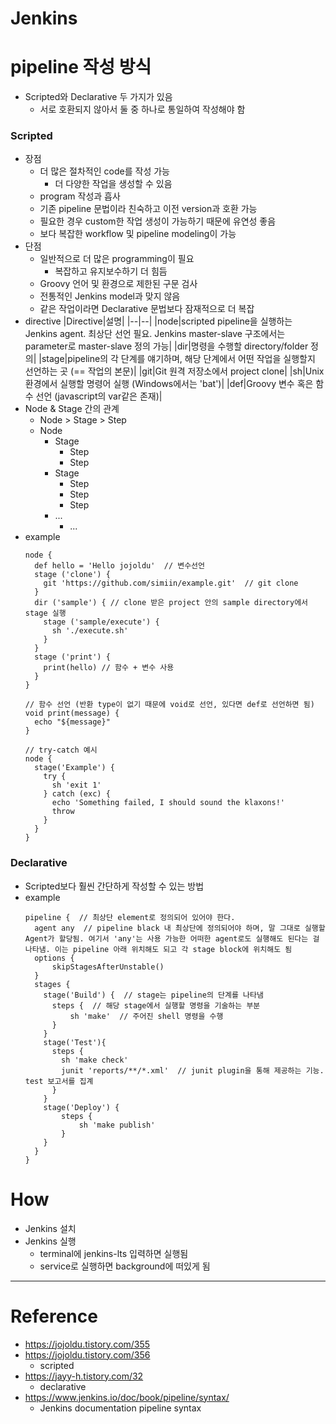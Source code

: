# Jenkins

# pipeline 작성 방식

- Scripted와 Declarative 두 가지가 있음
  - 서로 호환되지 않아서 둘 중 하나로 통일하여 작성해야 함

### Scripted

- 장점
  - 더 많은 절차적인 code를 작성 가능
    - 더 다양한 작업을 생성할 수 있음
  - program 작성과 흡사
  - 기존 pipeline 문법이라 친숙하고 이전 version과 호환 가능
  - 필요한 경우 custom한 작업 생성이 가능하기 때문에 유연성 좋음
  - 보다 복잡한 workflow 및 pipeline modeling이 가능
- 단점
  - 일반적으로 더 많은 programming이 필요
    - 복잡하고 유지보수하기 더 힘듬
  - Groovy 언어 및 환경으로 제한된 구문 검사
  - 전통적인 Jenkins model과 맞지 않음
  - 같은 작업이라면 Declarative 문법보다 잠재적으로 더 복잡
- directive
  |Directive|설명|
  |--|--|
  |node|scripted pipeline을 실행하는 Jenkins agent. 최상단 선언 필요. Jenkins master-slave 구조에서는 parameter로 master-slave 정의 가능|
  |dir|명령을 수행할 directory/folder 정의|
  |stage|pipeline의 각 단계를 얘기하며, 해당 단계에서 어떤 작업을 실행할지 선언하는 곳 (== 작업의 본문)|
  |git|Git 원격 저장소에서 project clone|
  |sh|Unix 환경에서 실행할 명령어 실행 (Windows에서는 'bat')|
  |def|Groovy 변수 혹은 함수 선언 (javascript의 var같은 존재)|
- Node & Stage 간의 관계
  - Node > Stage > Step
  - Node
    - Stage
      - Step
      - Step
    - Stage
      - Step
      - Step
      - Step
    - ...
      - ...
- example
  ```
  node {
    def hello = 'Hello jojoldu'  // 변수선언
    stage ('clone') {
      git 'https://github.com/simiin/example.git'  // git clone
    }
    dir ('sample') { // clone 받은 project 안의 sample directory에서 stage 실행
      stage ('sample/execute') {
        sh './execute.sh'
      }
    }
    stage ('print') {
      print(hello) // 함수 + 변수 사용
    }
  }

  // 함수 선언 (반환 type이 없기 때문에 void로 선언, 있다면 def로 선언하면 됨)
  void print(message) {
    echo "${message}"
  }
  ```
  ```
  // try-catch 예시
  node {
    stage('Example') {
      try {
        sh 'exit 1'
      } catch (exc) {
        echo 'Something failed, I should sound the klaxons!'
        throw
      }
    }
  }
  ```

### Declarative

- Scripted보다 훨씬 간단하게 작성할 수 있는 방법
- example
  ```
  pipeline {  // 최상단 element로 정의되어 있어야 한다.
    agent any  // pipeline black 내 최상단에 정의되어야 하며, 말 그대로 실행할 Agent가 할당됨. 여기서 'any'는 사용 가능한 어떠한 agent로도 실행해도 된다는 걸 나타냄. 이는 pipeline 아래 위치해도 되고 각 stage block에 위치해도 됨
    options {
        skipStagesAfterUnstable()
    }
    stages {
      stage('Build') {  // stage는 pipeline의 단계를 나타냄
        steps {  // 해당 stage에서 실행할 명령을 기술하는 부분
            sh 'make'  // 주어진 shell 명령을 수행
        }
      }
      stage('Test'){
        steps {
          sh 'make check'
          junit 'reports/**/*.xml'  // junit plugin을 통해 제공하는 기능. test 보고서를 집계
        }
      }
      stage('Deploy') {
          steps {
              sh 'make publish'
          }
      }
    }
  }

  ```

# How

- Jenkins 설치
- Jenkins 실행
  - terminal에 jenkins-lts 입력하면 실행됨
  - service로 실행하면 background에 떠있게 됨

---

# Reference

- https://jojoldu.tistory.com/355
- https://jojoldu.tistory.com/356
  - scripted
- https://jayy-h.tistory.com/32
  - declarative
- https://www.jenkins.io/doc/book/pipeline/syntax/
  - Jenkins documentation pipeline syntax
